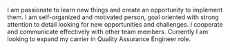 I am passionate to learn new things and create an
opportunity to implement them. I am self-organized and motivated person, goal oriented with strong attention to detail looking for new opportunities and challenges. I cooperate and communicate effectively with other team
members. Currently I am looking to expand my carrier
in Quality Assurance Engineer role.
